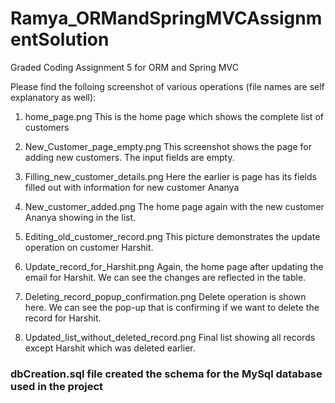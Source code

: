 # Ramya_ORMandSpringMVCAssignmentSolution
Graded Coding Assignment 5 for ORM and Spring MVC

Please find the folloing screenshot of various operations (file names are self explanatory as well):
1. home_page.png
This is the home page which shows the complete list of customers

2. New_Customer_page_empty.png 
This screenshot shows the page for adding new customers. The input fields are empty.

3. Filling_new_customer_details.png
Here the earlier is page has its fields filled out with information for new customer Ananya

4. New_customer_added.png 
The home page again with the new customer Ananya showing in the list. 

5. Editing_old_customer_record.png 
This picture demonstrates the update operation on customer Harshit.

6. Update_record_for_Harshit.png 
Again, the home page after updating the email for Harshit. We can see the changes are reflected in the table.

7. Deleting_record_popup_confirmation.png 
Delete operation is shown here. We can see the pop-up that is confirming if we want to delete the record for Harshit.

8. Updated_list_without_deleted_record.png 
Final list showing all records except Harshit which was deleted earlier. 


### dbCreation.sql file created the schema for the MySql database used in the project
